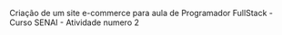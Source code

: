 Criação de um site e-commerce para aula de Programador FullStack - Curso SENAI - Atividade numero 2
